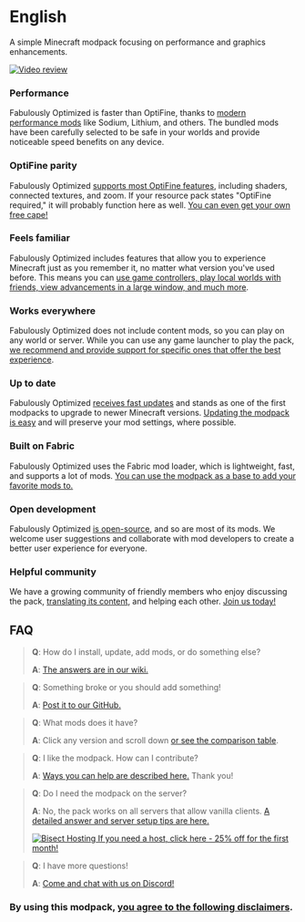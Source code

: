# English

A simple Minecraft modpack focusing on performance and graphics enhancements.

[![Video review](https://img.youtube.com/vi/bb8G9X5Q_4I/hqdefault.jpg)](https://www.youtube.com/watch?v=bb8G9X5Q_4I)

### Performance

Fabulously Optimized is faster than OptiFine, thanks to [modern performance mods][1] like Sodium, Lithium, and others. The bundled mods have been carefully selected to be safe in your worlds and provide noticeable speed benefits on any device.

### OptiFine parity

Fabulously Optimized [supports most OptiFine features][2], including shaders, connected textures, and zoom. If your resource pack states "OptiFine required," it will probably function here as well. [You can even get your own free cape!][3]

### Feels familiar

Fabulously Optimized includes features that allow you to experience Minecraft just as you remember it, no matter what version you've used before. This means you can [use game controllers, play local worlds with friends, view advancements in a large window, and much more][4].

### Works everywhere

Fabulously Optimized does not include content mods, so you can play on any world or server. While you can use any game launcher to play the pack, [we recommend and provide support for specific ones that offer the best experience][5].

### Up to date

Fabulously Optimized [receives fast updates][6] and stands as one of the first modpacks to upgrade to newer Minecraft versions. [Updating the modpack is easy][7] and will preserve your mod settings, where possible.

### Built on Fabric

Fabulously Optimized uses the Fabric mod loader, which is lightweight, fast, and supports a lot of mods. [You can use the modpack as a base to add your favorite mods to.][8]

### Open development

Fabulously Optimized [is open-source][9], and so are most of its mods. We welcome user suggestions and collaborate with mod developers to create a better user experience for everyone.

### Helpful community

We have a growing community of friendly members who enjoy discussing the pack, [translating its content][10], and helping each other. [Join us today!][11]

## FAQ

> **Q**: How do I install, update, add mods, or do something else?
> 
> **A**: [The answers are in our wiki.][12]


> **Q**: Something broke or you should add something!
> 
> **A**: [Post it to our GitHub.][9]


> **Q**: What mods does it have?
> 
> **A**: Click any version and scroll down [or see the comparison table][1].


> **Q**: I like the modpack. How can I contribute?
> 
> **A**: [Ways you can help are described here.][13] Thank you!


> **Q**: Do I need the modpack on the server?
> 
> **A**: No, the pack works on all servers that allow vanilla clients. [A detailed answer and server setup tips are here.][14]
> 
> [![Bisect Hosting](https://i.ibb.co/gr9mSxW/image.png) If you need a host, click here - 25% off for the first month!][15]


> **Q**: I have more questions!
> 
> **A**: [Come and chat with us on Discord!][11]

### By using this modpack, [you agree to the following disclaimers][16].

[1]: https://github.com/Fabulously-Optimized/fabulously-optimized/blob/main/INCLUDED-MODS.md#smooth
[2]: https://wiki.download.fo/readme/give-up-optifine
[3]: https://wiki.download.fo/readme/free-cape
[4]: https://github.com/Fabulously-Optimized/fabulously-optimized/blob/main/INCLUDED-MODS.md#functional
[5]: https://github.com/Fabulously-Optimized/fabulously-optimized#downloads
[6]: https://download.fo/changelog
[7]: https://wiki.download.fo/readme/update-instructions
[8]: https://wiki.download.fo/readme/adding-more-mods
[9]: https://download.fo/github
[10]: https://download.fo/translate
[11]: https://download.fo/discord
[12]: https://wiki.download.fo
[13]: https://download.fo/thanks
[14]: https://wiki.download.fo/readme/server-setup
[15]: https://download.fo/host
[16]: https://download.fo/terms
